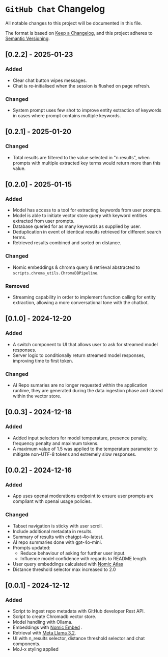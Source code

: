 # `GitHub Chat` Changelog

All notable changes to this project will be documented in this file.

The format is based on [Keep a Changelog](https://keepachangelog.com/en/1.1.0/),
and this project adheres to [Semantic Versioning](https://semver.org/spec/v2.0.0.html).

## [0.2.2] - 2025-01-23

### Added

- Clear chat button wipes messages.
- Chat is re-initialised when the session is flushed on page refresh.

### Changed

- System prompt uses few shot to improve entity extraction of keywords in
cases where prompt contains multiple keywords.

## [0.2.1] - 2025-01-20

### Changed

- Total results are filtered to the value selected in "n results", when
prompts with multiple extracted key terms would return more than this
value.

## [0.2.0] - 2025-01-15

### Added

- Model has access to a tool for extracting keywords from user prompts.
- Model is able to initiate vector store query with keyword entities
extracted from user prompts.
- Database queried for as many keywords as supplied by user.
- Deduplication in event of identical results retrieved for different
search terms.
- Retrieved results combined and sorted on distance.

### Changed

- Nomic embeddings & chroma query & retrieval abstracted to
`scripts.chroma_utils.ChromaDBPipeline`.

### Removed

- Streaming capability in order to implement function calling for entity
extraction, allowing a more conversational tone with the chatbot.

## [0.1.0] - 2024-12-20

### Added

- A switch component to UI that allows user to ask for streamed model 
responses.
- Server logic to conditionally return streamed model responses, improving
time to first token.

### Changed

- AI Repo sumaries are no longer requested within the application runtime, 
they are generated during the data ingestion phase and stored within the
vector store.

## [0.0.3] - 2024-12-18

### Added

- Added input selectors for model temperature, presence penalty, frequency
penalty and maximum tokens.
- A maximum value of 1.5 was applied to the temperature parameter to
mitigate non-UTF-8 tokens and extremely slow responses.

## [0.0.2] - 2024-12-16

### Added

- App uses openai moderations endpoint to ensure user prompts are compliant
with openai usage policies.

### Changed

- Tabset navigation is sticky with user scroll.
- Include additional metadata in results.
- Summary of results with chatgpt-4o-latest.
- AI repo summaries done with gpt-4o-mini.
- Prompts updated:
    - Reduce behaviour of asking for further user input.
    - Influence model confidence with regards to README length.
- User query embeddings calculated with [Nomic Atlas](https://docs.nomic.ai/)
- Distance threshold selector max increased to 2.0

## [0.0.1] - 2024-12-12

### Added

- Script to ingest repo metadata with GitHub developer Rest API.
- Script to create Chromadb vector store.
- Model handling with Ollama.
- Embeddings with [Nomic Embed](https://www.nomic.ai/blog/posts/nomic-embed-text-v1) .
- Retrieval with [Meta Llama 3.2](https://www.llama.com/).
- UI with n_results selector, distance threshold selector and chat components.
- MoJ-x styling applied
